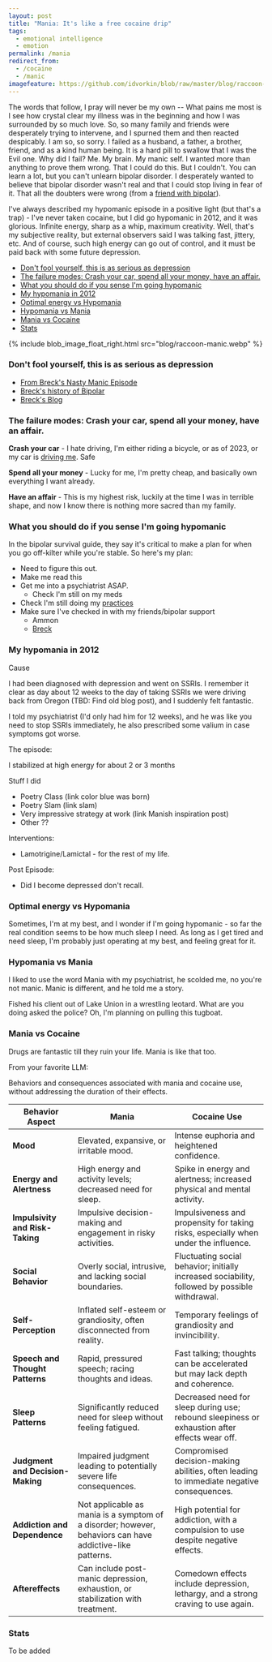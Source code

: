 ```yaml
---
layout: post
title: "Mania: It's like a free cocaine drip"
tags:
  - emotional intelligence
  - emotion
permalink: /mania
redirect_from:
  - /cocaine
  - /manic
imagefeature: https://github.com/idvorkin/blob/raw/master/blog/raccoon-manic.webp
---
```


The words that follow, I pray will never be my own -- What pains me most is I see how crystal clear my illness was in the beginning and how I was surrounded by so much love. So, so many family and friends were desperately trying to intervene, and I spurned them and then reacted despicably. I am so, so sorry. I failed as a husband, a father, a brother, friend, and as a kind human being. It is a hard pill to swallow that I was the Evil one. Why did I fail? Me. My brain. My manic self. I wanted more than anything to prove them wrong. That I could do this. But I couldn't. You can learn a lot, but you can't unlearn bipolar disorder. I desperately wanted to believe that bipolar disorder wasn't real and that I could stop living in fear of it. That all the doubters were wrong (from a [friend with bipolar](https://breckyunits.com/a-manic-startup.html)).

I've always described my hypomanic episode in a positive light (but that's a trap) - I've never taken cocaine, but I did go hypomanic in 2012, and it was glorious. Infinite energy, sharp as a whip, maximum creativity. Well, that's my subjective reality, but external observers said I was talking fast, jittery, etc. And of course, such high energy can go out of control, and it must be paid back with some future depression.

<!-- prettier-ignore-start -->
<!-- vim-markdown-toc-start -->

- [Don't fool yourself, this is as serious as depression](#dont-fool-yourself-this-is-as-serious-as-depression)
- [The failure modes: Crash your car, spend all your money, have an affair.](#the-failure-modes-crash-your-car-spend-all-your-money-have-an-affair)
- [What you should do if you sense I'm going hypomanic](#what-you-should-do-if-you-sense-im-going-hypomanic)
- [My hypomania in 2012](#my-hypomania-in-2012)
- [Optimal energy vs Hypomania](#optimal-energy-vs-hypomania)
- [Hypomania vs Mania](#hypomania-vs-mania)
- [Mania vs Cocaine](#mania-vs-cocaine)
- [Stats](#stats)

<!-- vim-markdown-toc -->
<!-- prettier-ignore-end -->

{% include blob_image_float_right.html src="blog/raccoon-manic.webp" %}

### Don't fool yourself, this is as serious as depression

- [From Breck's Nasty Manic Episode](https://breckyunits.com/a-manic-startup.html)
- [Breck's history of Bipolar](https://breckyunits.com/bipolarDisorder.html)
- [Breck's Blog](https://breckyunits.com/bipolar.html)

### The failure modes: Crash your car, spend all your money, have an affair.

**Crash your car** - I hate driving, I'm either riding a bicycle, or as of 2023, or my car is [driving me](/tesla). Safe

**Spend all your money** - Lucky for me, I'm pretty cheap, and basically own everything I want already.

**Have an affair** - This is my highest risk, luckily at the time I was in terrible shape, and now I know there is nothing more sacred than my family.

### What you should do if you sense I'm going hypomanic

In the bipolar survival guide, they say it's critical to make a plan for when you go off-kilter while you're stable. So here's my plan:

- Need to figure this out.
- Make me read this
- Get me into a psychiatrist ASAP.
  - Check I'm still on my meds
- Check I'm still doing my [practices](/emotional-health)
- Make sure I've checked in with my friends/bipolar support
  - Ammon
  - [Breck](breckyunits.com)

### My hypomania in 2012

Cause

I had been diagnosed with depression and went on SSRIs. I remember it clear as day about 12 weeks to the day of taking SSRIs we were driving back from Oregon (TBD: Find old blog post), and I suddenly felt fantastic.

I told my psychiatrist (I'd only had him for 12 weeks), and he was like you need to stop SSRIs immediately, he also prescribed some valium in case symptoms got worse.

The episode:

I stabilized at high energy for about 2 or 3 months

Stuff I did

- Poetry Class (link color blue was born)
- Poetry Slam (link slam)
- Very impressive strategy at work (link Manish inspiration post)
- Other ??

Interventions:

- Lamotrigine/Lamictal - for the rest of my life.

Post Episode:

- Did I become depressed don't recall.

### Optimal energy vs Hypomania

Sometimes, I'm at my best, and I wonder if I'm going hypomanic - so far the real condition seems to be how much sleep I need. As long as I get tired and need sleep, I'm probably just operating at my best, and feeling great for it.

### Hypomania vs Mania

I liked to use the word Mania with my psychiatrist, he scolded me, no you're not manic. Manic is different, and he told me a story.

Fished his client out of Lake Union in a wrestling leotard. What are you doing asked the police? Oh, I'm planning on pulling this tugboat.

### Mania vs Cocaine

Drugs are fantastic till they ruin your life. Mania is like that too.

From your favorite LLM:

Behaviors and consequences associated with mania and cocaine use, without addressing the duration of their effects.

| Behavior Aspect                  | Mania                                                                                                    | Cocaine Use                                                                                    |
| -------------------------------- | -------------------------------------------------------------------------------------------------------- | ---------------------------------------------------------------------------------------------- |
| **Mood**                         | Elevated, expansive, or irritable mood.                                                                  | Intense euphoria and heightened confidence.                                                    |
| **Energy and Alertness**         | High energy and activity levels; decreased need for sleep.                                               | Spike in energy and alertness; increased physical and mental activity.                         |
| **Impulsivity and Risk-Taking**  | Impulsive decision-making and engagement in risky activities.                                            | Impulsiveness and propensity for taking risks, especially when under the influence.            |
| **Social Behavior**              | Overly social, intrusive, and lacking social boundaries.                                                 | Fluctuating social behavior; initially increased sociability, followed by possible withdrawal. |
| **Self-Perception**              | Inflated self-esteem or grandiosity, often disconnected from reality.                                    | Temporary feelings of grandiosity and invincibility.                                           |
| **Speech and Thought Patterns**  | Rapid, pressured speech; racing thoughts and ideas.                                                      | Fast talking; thoughts can be accelerated but may lack depth and coherence.                    |
| **Sleep Patterns**               | Significantly reduced need for sleep without feeling fatigued.                                           | Decreased need for sleep during use; rebound sleepiness or exhaustion after effects wear off.  |
| **Judgment and Decision-Making** | Impaired judgment leading to potentially severe life consequences.                                       | Compromised decision-making abilities, often leading to immediate negative consequences.       |
| **Addiction and Dependence**     | Not applicable as mania is a symptom of a disorder; however, behaviors can have addictive-like patterns. | High potential for addiction, with a compulsion to use despite negative effects.               |
| **Aftereffects**                 | Can include post-manic depression, exhaustion, or stabilization with treatment.                          | Comedown effects include depression, lethargy, and a strong craving to use again.              |

### Stats

To be added
